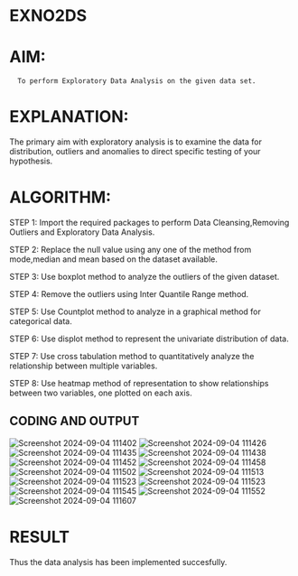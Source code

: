 # EXNO2DS
# AIM:
      To perform Exploratory Data Analysis on the given data set.
      
# EXPLANATION:
  The primary aim with exploratory analysis is to examine the data for distribution, outliers and anomalies to direct specific testing of your hypothesis.
  
# ALGORITHM:
STEP 1: Import the required packages to perform Data Cleansing,Removing Outliers and Exploratory Data Analysis.

STEP 2: Replace the null value using any one of the method from mode,median and mean based on the dataset available.

STEP 3: Use boxplot method to analyze the outliers of the given dataset.

STEP 4: Remove the outliers using Inter Quantile Range method.

STEP 5: Use Countplot method to analyze in a graphical method for categorical data.

STEP 6: Use displot method to represent the univariate distribution of data.

STEP 7: Use cross tabulation method to quantitatively analyze the relationship between multiple variables.

STEP 8: Use heatmap method of representation to show relationships between two variables, one plotted on each axis.

## CODING AND OUTPUT
![Screenshot 2024-09-04 111402](https://github.com/user-attachments/assets/34a8d171-8ab3-4be8-ab8e-7bf3ca5bd61e)
![Screenshot 2024-09-04 111426](https://github.com/user-attachments/assets/6992b079-2cf4-42a8-b509-4e43772d76e1)
![Screenshot 2024-09-04 111435](https://github.com/user-attachments/assets/ec2049ee-a2e9-403b-9270-c1071ebb9d08)
![Screenshot 2024-09-04 111438](https://github.com/user-attachments/assets/57d02e72-cc6a-42b5-8ddc-d0c0efa478fc)
![Screenshot 2024-09-04 111452](https://github.com/user-attachments/assets/163222f3-e462-4529-b3fb-b1f163d50e39)
![Screenshot 2024-09-04 111458](https://github.com/user-attachments/assets/9cb7bc8b-9d32-44a0-9c4f-f9b05ca18bec)
![Screenshot 2024-09-04 111502](https://github.com/user-attachments/assets/0b446ef9-f24d-4797-8aea-34ed82ac5313)
![Screenshot 2024-09-04 111513](https://github.com/user-attachments/assets/78456a82-8905-49cb-bd7b-9cf772f555b4)
![Screenshot 2024-09-04 111523](https://github.com/user-attachments/assets/33655459-a02b-465e-9750-44b34df55fce)
![Screenshot 2024-09-04 111523](https://github.com/user-attachments/assets/9228ae3f-6d93-4493-b2e2-c29f274655a3)
![Screenshot 2024-09-04 111545](https://github.com/user-attachments/assets/2955191e-08fa-429f-b3d1-dd4d8cbcd653)
![Screenshot 2024-09-04 111552](https://github.com/user-attachments/assets/620215f3-ce28-481a-b158-4b4cb2def55b)
![Screenshot 2024-09-04 111607](https://github.com/user-attachments/assets/43b6043e-6e7d-4772-bec8-9818de5c1bdb)


# RESULT
Thus the data analysis has been implemented succesfully.
